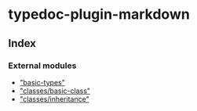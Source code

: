 
#  typedoc-plugin-markdown

## Index

### External modules

* [&quot;basic-types&quot;](modules/_basic_types_.md)
* [&quot;classes/basic-class&quot;](modules/_classes_basic_class_.md)
* [&quot;classes/inheritance&quot;](modules/_classes_inheritance_.md)



